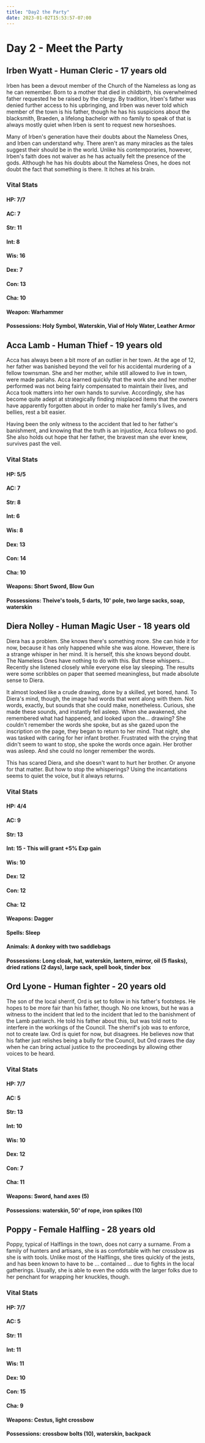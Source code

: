 ```yaml
---
title: "Day2 the Party"
date: 2023-01-02T15:53:57-07:00
---
```


# Day 2 - Meet the Party

## Irben Wyatt - Human Cleric - 17 years old

Irben has been a devout member of the Church of the Nameless as long as he can remember. Born to a mother that died in childbirth, his overwhelmed father requested he be raised by the clergy. By tradition, Irben's father was denied further access to his upbringing, and Irben was never told which member of the town is his father, though he has his suspicions about the blacksmith, Braeden, a lifelong bachelor with no family to speak of that is always mostly quiet when Irben is sent to request new horseshoes.

Many of Irben's generation have their doubts about the Nameless Ones, and Irben can understand why. There aren't as many miracles as the tales suggest their should be in the world. Unlike his contemporaries, however, Irben's faith does not waiver as he has actually felt the presence of the gods. Although he has his doubts about the Nameless Ones, he does not doubt the fact that something is there. It itches at his brain.

### Vital Stats

#### HP: 7/7
#### AC: 7

#### Str: 11
#### Int: 8
#### Wis: 16
#### Dex: 7
#### Con: 13
#### Cha: 10

#### Weapon: Warhammer

#### Possessions: Holy Symbol, Waterskin, Vial of Holy Water, Leather Armor

## Acca Lamb - Human Thief - 19 years old

Acca has always been a bit more of an outlier in her town. At the age of 12, her father was banished beyond the veil for his accidental murdering of a fellow townsman. She and her mother, while still allowed to live in town, were made pariahs. Acca learned quickly that the work she and her mother performed was not being fairly compensated to maintain their lives, and Acca took matters into her own hands to survive. Accordingly, she has become quite adept at strategically finding misplaced items that the owners have apparently forgotten about in order to make her family's lives, and bellies, rest a bit easier.

Having been the only witness to the accident that led to her father's banishment, and knowing that the truth is an injustice, Acca follows no god. She also holds out hope that her father, the bravest man she ever knew, survives past the veil.

### Vital Stats

#### HP: 5/5
#### AC: 7

#### Str: 8
#### Int: 6
#### Wis: 8
#### Dex: 13
#### Con: 14
#### Cha: 10

#### Weapons: Short Sword, Blow Gun

#### Possessions: Theive's tools, 5 darts, 10' pole, two large sacks, soap, waterskin

## Diera Nolley - Human Magic User - 18 years old

Diera has a problem. She knows there's something more. She can hide it for now, because it has only happened while she was alone. However, there is a strange whisper in her mind. It is herself, this she knows beyond doubt. The Nameless Ones have nothing to do with this. But these whispers... Recently she listened closely while everyone else lay sleeping. The results were some scribbles on paper that seemed meaningless, but made absolute sense to Diera.

It almost looked like a crude drawing, done by a skilled, yet bored, hand. To Diera's mind, though, the image had words that went along with them. Not words, exactly, but sounds that she could make, nonetheless. Curious, she made these sounds, and instantly fell asleep. When she awakened, she remembered what had happened, and looked upon the... drawing? She couldn't remember the words she spoke, but as she gazed upon the inscription on the page, they began to return to her mind. That night, she was tasked with caring for her infant brother. Frustrated with the crying that didn't seem to want to stop, she spoke the words once again. Her brother was asleep. And she could no longer remember the words. 

This has scared Diera, and she doesn't want to hurt her brother. Or anyone for that matter. But how to stop the whisperings? Using the incantations seems to quiet the voice, but it always returns. 

### Vital Stats

#### HP: 4/4
#### AC: 9

#### Str: 13
#### Int: 15 - This will grant +5% Exp gain
#### Wis: 10
#### Dex: 12
#### Con: 12
#### Cha: 12

#### Weapons: Dagger
#### Spells: Sleep

#### Animals: A donkey with two saddlebags

#### Possessions: Long cloak, hat, waterskin, lantern, mirror, oil \(5 flasks\), dried rations \(2 days\), large sack, spell book, tinder box

## Ord Lyone - Human fighter - 20 years old

The son of the local sherrif, Ord is set to follow in his father's footsteps. He hopes to be more fair than his father, though. No one knows, but he was a witness to the incident that led to the incident that led to the banishment of the Lamb patriarch. He told his father about this, but was told not to interfere in the workings of the Council. The sherrif's job was to enforce, not to create law. Ord is quiet for now, but disagrees. He believes now that his father just relishes being a bully for the Council, but Ord craves the day when he can bring actual justice to the proceedings by allowing other voices to be heard. 

### Vital Stats

#### HP: 7/7
#### AC: 5

#### Str: 13
#### Int: 10
#### Wis: 10
#### Dex: 12
#### Con: 7
#### Cha: 11

#### Weapons: Sword, hand axes \(5\)
#### Possessions: waterskin, 50' of rope, iron spikes \(10\)

## Poppy - Female Halfling - 28 years old

Poppy, typical of Halflings in the town, does not carry a surname. From a family of hunters and artisans, she is as comfortable with her crossbow as she is with tools. Unlike most of the Halflings, she tires quickly of the jests, and has been known to have to be ... contained ... due to fights in the local gatherings. Usually, she is able to even the odds with the larger folks due to her penchant for wrapping her knuckles, though. 

### Vital Stats

#### HP: 7/7
#### AC: 5

#### Str: 11
#### Int: 11
#### Wis: 11
#### Dex: 10
#### Con: 15
#### Cha: 9

#### Weapons: Cestus, light crossbow
#### Possessions: crossbow bolts \(10\), waterskin, backpack
